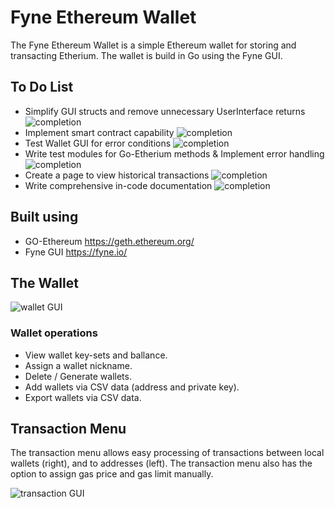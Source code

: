 # Fyne Ethereum Wallet
The Fyne Ethereum Wallet is a simple Ethereum wallet for storing and transacting Etherium. The wallet is build in Go using the Fyne GUI. 
## To Do List
* Simplify GUI structs and remove unnecessary UserInterface returns
![completion](https://progress-bar.dev/0)
* Implement smart contract capability
![completion](https://progress-bar.dev/0)
* Test Wallet GUI for error conditions
![completion](https://progress-bar.dev/50)
* Write test modules for Go-Etherium methods & Implement error handling
![completion](https://progress-bar.dev/15)
* Create a page to view historical transactions
![completion](https://progress-bar.dev/0)
* Write comprehensive in-code documentation
![completion](https://progress-bar.dev/10)
## Built using
* GO-Ethereum https://geth.ethereum.org/
* Fyne GUI https://fyne.io/
## The Wallet

![wallet GUI](https://github.com/ryan-n-may/Fyne_Etherium_Wallet/blob/main/screenshots/Screenshot%20from%202023-05-26%2022-14-26.png)
### Wallet operations
* View wallet key-sets and ballance.
* Assign a wallet nickname.
* Delete / Generate wallets. 
* Add wallets via CSV data (address and private key).
* Export wallets via CSV data.
## Transaction Menu
The transaction menu allows easy processing of transactions between local wallets (right), and to addresses (left). The transaction menu also has the option to assign gas price and gas limit manually. 

![transaction GUI](https://github.com/ryan-n-may/Fyne_Etherium_Wallet/blob/main/screenshots/Screenshot%20from%202023-05-26%2022-19-25.png)

